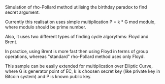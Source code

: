Simulation of rho-Pollard method utilising the birthday paradox to find
secret argument. 

Currently this realisation uses simple multiplication P = k * G mod modulo,
where modulo should be prime number.

Also, it uses two different types of finding cycle algorythms: Floyd and 
Brent.

In practice, using Brent is more fast then using Floyd in terms of group 
operations, whereas "standard" rho-Pollard method uses only Floyd.

This sample can be easily extended for multiplication over Elliptic Curve,
where G is generator point of EC, k is choosen secret key (like private key 
in Bitcoin system) and P is known public key.
